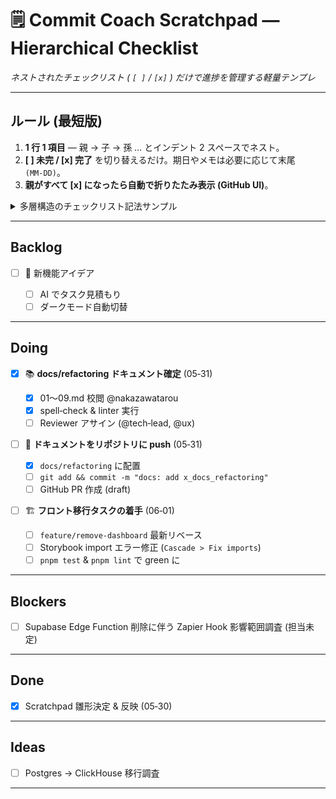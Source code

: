 # 🗒️ Commit Coach Scratchpad — Hierarchical Checklist

*ネストされたチェックリスト ( `[ ]` / `[x]` ) だけで進捗を管理する軽量テンプレ*

---

## ルール (最短版)

1. **1 行 1 項目** — 親 → 子 → 孫 … とインデント 2 スペースでネスト。
2. **\[ ] 未完 / \[x] 完了** を切り替えるだけ。期日やメモは必要に応じて末尾 `(MM‑DD)`。
3. **親がすべて \[x] になったら自動で折りたたみ表示 (GitHub UI)**。

<details>
<summary>多層構造のチェックリスト記法サンプル</summary>

```markdown
- [ ] 🏁 リリース準備 (06‑10)
  - [ ] ビルド最終確認 @Taro
  - [ ] Netlify ステージングデプロイ @Sara
    - [ ] env 変数反映 (06‑08)
  - [ ] QA リグレッション @Alex
- [ ] ドキュメント更新 @Mia (06‑09)
```

</details>

---

## Backlog

* [ ] 🌱 新機能アイデア

  * [ ] AI でタスク見積もり
  * [ ] ダークモード自動切替

---

## Doing

* [x] 📚 **docs/refactoring ドキュメント確定** (05‑31)

  * [x] 01〜09.md 校閲 @nakazawatarou
  * [x] spell‑check & linter 実行
  * [ ] Reviewer アサイン (@tech‑lead, @ux)
* [ ] 📨 **ドキュメントをリポジトリに push** (05‑31)

  * [x] `docs/refactoring` に配置
  * [ ] `git add && commit -m "docs: add x_docs_refactoring"`
  * [ ] GitHub PR 作成 (draft)
* [ ] 🏗 **フロント移行タスクの着手** (06‑01)

  * [ ] `feature/remove-dashboard` 最新リベース
  * [ ] Storybook import エラー修正 (`Cascade > Fix imports`)
  * [ ] `pnpm test` & `pnpm lint` で green に

---

## Blockers

* [ ] Supabase Edge Function 削除に伴う Zapier Hook 影響範囲調査 (担当未定)

---

## Done

* [x] Scratchpad 雛形決定 & 反映 (05‑30)

---

## Ideas

* [ ] Postgres → ClickHouse 移行調査

---

<!-- End of File -->
